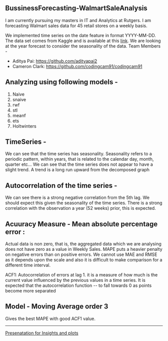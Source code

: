 BussinessForecasting-WalmartSaleAnalysis
----

I am currently pursuing my masters in IT and Analytics at Rutgers. I am forecasting Walmart sales data for 45 retail stores on a weekly basis. 

We implemented time series on the date feature in format YYYY-MM-DD. The data set comes from Kaggle and is available at this [link](https://www.kaggle.com/c/walmart-recruiting-store-sales-forecasting/data).
We are looking at the year forecast to consider the seasonality of the data. 
Team Members -
  - Aditya Pai: https://github.com/adityapai2 
  - Cameron Clark: https://github.com/codingcam91/codingcam91
 
Analyzing using following models -
---
  1. Naive
  2. snaive
  3. rwf
  4. stl
  5. meanf
  6. ets
  7. Holtwinters
  
TimeSeries - 
----
We can see that the time series has seasonality. Seasonality refers to a periodic pattern, within years, that is related to the calendar day, month, quarter etc…
We can see that the time series does not appear to have a slight trend. A trend is a long run upward from the decomposed graph

Autocorrelation of the time series -
----
We can see there is a strong negative correlation from the 5th lag. We should expect this given the seasonality of the time series.
There is a strong correlation with the observation a year (52 weeks) prior, this is expected.

Acuuracy Measure - Mean absolute percentage error : 
----
Actual data is non zero, that is, the aggregated data which we are analysing does not have zero as a value in Weekly Sales.
MAPE puts a heavier penalty on negative errors than on positive errors.
We cannot use MAE and RMSE as it depends upon the scale and also it is difficult to make comparison for a different time interval.

ACF1: Autocorrelation of errors at lag 1. it is a measure of how much is the current value influenced by the previous values in a time series. It is expected that the autocorrelation function -- to fall towards 0 as points become more separated

Model - Moving Average order 3
-----
Gives the best MAPE with good ACF1 value. 

---------------
[Presenatation for Insights and plots](https://github.com/vaibhavimukadam/BussinessForecasting-WalmartSaleAnalysis/blob/master/BusinessForecasting_group9.pdf)
